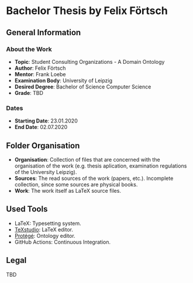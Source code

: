 # Bachelor Thesis by Felix Förtsch

## General Information

### About the Work
- **Topic**: Student Consulting Organizations - A Domain Ontology
- **Author**: Felix Förtsch
- **Mentor**: Frank Loebe
- **Examination Body**: University of Leipzig
- **Desired Degree**: Bachelor of Science Computer Science
- **Grade**: TBD

### Dates
- **Starting Date**: 23.01.2020
- **End Date**: 02.07.2020

## Folder Organisation

- **Organisation**: Collection of files that are concerned with the organisation of the work (e.g. thesis aplication,  examination regulations of the University Leipzig).
- **Sources**: The read sources of the work (papers, etc.). Incomplete collection, since some sources are physical books.
- **Work**: The work itself as LaTeX source files.

## Used Tools
- LaTeX: Typesetting system.
- [TeXstudio](https://www.texstudio.org): LaTeX editor.
- [Protégé](https://protege.stanford.edu): Ontology editor.
- GitHub Actions: Continuous Integration.

## Legal
TBD